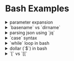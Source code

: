 # Bash Examples


<details>

<summary>parameter expansion</summary>

# parameter expansion

The `$` character is used in parameter expansion, command substitution and arithemtic expansion.

1. parameter expansion: `${parameter}`
2. command substitution: `$(command)`
3. arithemtic expansion: `$((expression))`

## Examples:

```bash

# parameter expansion example

# ${parameter:-word}: If parameter is null or unset, then word is substituted, otherwise the value of parameter is substituted.

param="Hello world"
echo $param
# Hello world
echo ${param:-"default"}
# Hello world

param=""
echo $param
#
echo ${param:-"new default"}
# new default
echo $param #notice param is still null
#

# ${parameter:=word}: If parameter is null or unset, then word is assigned to parameter, the value of parameter is then substituted.
param=""
echo ${param:='default'}
# default
echo $param # notice now default is assigned to param
# default

# ${parameter:+word}: If parameter is null or unset, then nothing is substituted, otherwise the expansion of word is substituted.
param=""
echo ${param:+'default'} # notice this prints nothing as param is empty
#
param="hello world"
echo ${param:+'new default'} # notice this prints new default even though param is non empty
# new default

# ${parameter#word}: If parameter does not start with word, then nothing is substituted, otherwise the shortest match is substituted.
param="ooooworld"
echo ${param#*o}
# oooworld

# ${parameter##word}: If parameter does not start with word, then nothing is substituted, otherwise the longest match is substituted.
param="ooooworld"
echo ${param##*o}
# rld

# ${parameter%word}: If parameter does not end with word, then nothing is substituted, otherwise the shortest match is substituted.
param="helloooo"
echo ${param%o*}
# hellooo

# ${parameter%%word}: If parameter does not end with word, then nothing is substituted, otherwise the longest match is substituted.
param="helloooo"
echo ${param%%o*}
# hell

# ${parameter:?word}: If parameter is null or unset, then word is written to standard error, otherwise the value of parameter is substituted.
param=""
echo ${param:?'error message'} || true # notice that this throws error and prints the error message
# ./parameter-expansion.sh: line 30: param: error message
```

</details>

<details>

<summary>`basename` vs `dirname`</summary>

# `basename` vs `dirname`

1. `basename`: command extracts the filename from a given path. It essentially returns the last component of the path.

```bash
echo $(basename "/usr/bin/basename.sh")
# basename.sh
```

2. `dirname`: command extracts the directory portion from a given path. It essentially returns all the component of the path except the last one.

```bash
echo $(dirname "/usr/bin/basename.sh")
# /usr/bin
```

</details>

<details>

<summary>parsing json using `jq`</summary>

# parsing json using `jq`

1. `.` is the most basic filter, the identity filter. It returns the input unchanged except it will pretty format the json.
2. `.[]` is an array iterator, it will iterate over all the elements of the array. To access an individual element at index `i` one can do:

```bash
echo $someJson | jq '.[1]'
```

3. `.foo` is a field accessor. It returns the value of the key `foo` from the json object.

```bash
echo $someJson | jq '.foo'
```

4. One can chain filtering operation using `|` pipe operator:

```bash
echo $someJson | jq '.[] | .foo | .[] | .bar.zoo'
```

5. `jq` also has builtin functions like:

```bash
echo $someJson | jq '.[] | length' # this returns the length of each element of the array
echo $someJson | jq '. | keys' # this returns the keys inside the json object
echo $someJson | jq '.[] | select(.foo.bar == "baz")' # this filters the elements of the array and selects only those whose `foo.bar` is `baz`
echo $someJson | jq 'map(select(.foo.bar == "baz"))' # same as above except map function is used to iterate through all elements of array
```

6. For more details refer [here](https://jqlang.github.io/jq/manual/)

</details>

<details>

<summary>`case` syntax</summary>

# `case` syntax

```bash
# file named case.sh
#!/bin/bash

# case <expression> in
case $1 in
# pattern)
"one")
	# if matches do something
	echo "one"
	;; # used to end the block
"two")
	# if this block matches do something
	echo "two"
	;;
*)
	# if nothing matches
	echo "default"
	;;
esac # end of case block
```

```bash
❯ bash case.sh one
one

❯ bash case.sh four
default
```

</details>

<details>

<summary>`while` loop in bash</summary>

# `while` loop in bash

- `while` loop syntax:

```bash

while [condition]; do
    [commands]
done;
```

- with `break` and `continue` keywords
  - One can also use `break [n]` or `continue [n]`. This allows you to exit multiple nested loops at once, where `n` is the number of loops/levels to exit out of.

```bash
while [condition]; do
    [commands]
    break
done
```

```bash
for i in {1..3}; do
	echo "Outer loop: $i"
	for j in {1..3}; do
		echo "  Inner loop: $j"
		if [[ $i -eq 2 && $j -eq 2 ]]; then
			break 2 # Break out of both loops
		fi
	done
done
```

- Using `while` loop with pipe operator
  > [!NOTE] In the statement `lhs | rhs`, the `rhs` statement runs in a separate subshell. The variables created or updated in the `rhs` statement do not propogate to the parent process.

</details>

<details>

<summary>dollar (`$`) in bash</summary>

# dollar (`$`) in bash

1. `$` used to reference variables. Inside double quotes use `${variable_name}`, useful for when `$names` instead do `${name}s`.

```bash
❯ name=javascript
❯ echo $name
javascript
❯ echo "the language name is ${name}"
the language name is javascript
```

2. `$#` number of parameters passed to a function, `$1`, `$2`, ... refer positional parameters

```bash

# somefile.sh
#!/bin/sh
showDollar() {
	echo "Number of parameters passed: " "$#"

	echo "First parameter: " "$1"
	echo "Second parameter: " "$2"
}

# ❯ ./somefile.sh
# Number of parameters passed:  4
# First parameter:  one
# Second parameter:  two
```

3. `"$*"` and `"$@"`, both refers to all parameters passed to a function. `"$@"` is an array of all parameters passed to a function i.e. `("hello", "world new", "third")`. `"$*"` is an IFS, internal field separated paramters i.e. `hello world new third`. Double quotes are important, without double quote, it splits the parameters at IFS.

```bash

# somefile.sh
#!/bin/sh
starArgs() {
	for arg in "$*"; do
		echo "$arg"
	done
}

atArgs() {
	for arg in "$@"; do
		echo "$arg"
	done
}

starArgsWithoutQuotes() {
	for arg in $*; do
		echo "$arg"
	done
}

atArgsWithoutQuotes() {
	for arg in $@; do
		echo "$arg"
	done
}

echo printing starArgs
starArgs one "two three" four

echo printing atArgs
atArgs one "two three" four

echo printing starArgsWithoutQuotes
starArgsWithoutQuotes one "two three" four

echo printing atArgsWithoutQuotes
atArgsWithoutQuotes one "two three" four

# ❯ ./somefile.sh
# printing starArgs
# one two three four
# printing atArgs
# one
# two three
# four
# printing starArgsWithoutQuotes
# one
# two
# three
# four
# printing atArgsWithoutQuotes
# one
# two
# three
# four
```

4. `$?` exit code of last command. If `0`, command was successful, anything else, the command failed.

```bash
❯ echo $?
0
```

5. `$$` process id of current shell

```bash
❯ echo $$
40270
```

6. `$!` process id of last background command
7. `$_` last parameter of previous command

```bash
❯ echo hello world
hello world
❯ echo $_
world
```

8. `$-` represents the current options or flags that are set for the shell. It contains a series of letters, each representing a specific option or setting.

```bash
❯ echo $-
569JNRXZghiklms
```

</details>

<details>

<summary>`[` vs `[[`</summary>

# `[` vs `[[`

`[[` is bash's improvement to the `[` command. It has several enchancements. Read more [here](https://mywiki.wooledge.org/BashFAQ/031), [here](https://stackoverflow.com/questions/3427872/whats-the-difference-between-and-in-bash)

```bash
# no need to quote to prevent word splitting
if [[ -f $file ]]; then
    ...

# with `[`, we need to quote variables to prevent word splitting
if [ -f "$file" ]; then
    ...

# can use && and || operator for complex commands
# can also use < and > operator for string comparisons
if [[ -z $file && -f $file ]]; then
    ...

# as opposed to, `[` is a regular command and && or ||
# or < or > cannot be passed to it
if [ -z $file ] && [ -f $file ]; then
    ...

# has a operator for regex pattern matching
if [[ $file =~ ^file[0-9]+$ ]]; then
    ...

# allows for pattern matching and globbing
if [[ $input = y* ]]; then
    ...
```

</details>